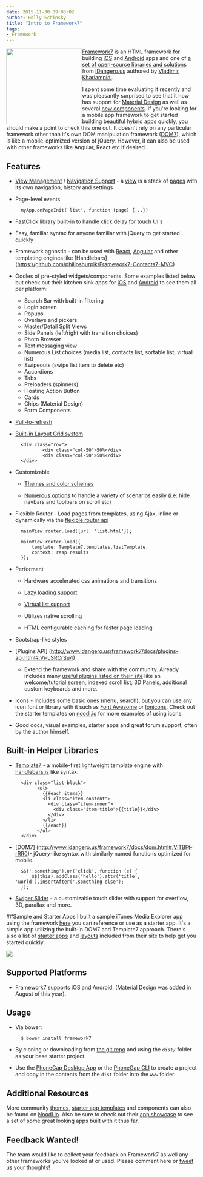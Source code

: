 ```yaml
---
date: 2015-11-30 09:00:02
author: Holly Schinsky
title: "Intro to Framework7"
tags:
- Framework
---
```


<img src="/blog/uploads/2015-11/f7logo.png" style="float:left; width:200px; height:200px;">

[Framework7](http://www.idangero.us/framework7) is an HTML framework for building [iOS](http://www.idangero.us/framework7/kitchen-sink-ios/) and [Android](http://www.idangero.us/framework7/kitchen-sink-material/) apps and one of [a set of open-source libraries and solutions](http://www.idangero.us/) from [iDangero.us](https://twitter.com/idangerous) authored by
[Vladimir Kharlampidi](https://twitter.com/nolimits4web).

I spent some time evaluating it recently and was pleasantly surprised to see that it now has support for [Material Design](http://www.idangero.us/framework7/kitchen-sink-material/ ) as well as several [new components](http://www.idangero.us/framework7/kitchen-sink-ios/). If you're looking for a mobile app framework to get started building beautiful hybrid apps quickly, you should make a point to check this one out. It doesn't rely on any particular framework other than it's own DOM manipulation framework ([DOM7](http://www.idangero.us/framework7/docs/dom.html#.VlTBFt-rRR0)), which is like a mobile-optimized version of jQuery. However, it can also be used with other frameworks like Angular, React etc if desired.

## Features
- [View Management](http://www.idangero.us/framework7/docs/views.html#.VlXdxt-rRR0) / [Navigation Support](http://www.idangero.us/framework7/docs/router-api.html#.VlXd5d-rRR0) - a [view](http://www.idangero.us/framework7/docs/views.html#.Vlx57d-rRR0) is a stack of [pages](http://www.idangero.us/framework7/docs/pages.html#.Vlx5zd-rRR0) with its own navigation, history and settings
- Page-level events

		myApp.onPageInit('list', function (page) {...})

- [FastClick](https://ftlabs.github.io/fastclick/) library built-in to handle click delay for touch UI's
- Easy, familiar syntax for anyone familiar with jQuery to get started quickly
- Framework agnostic - can be used with [React](https://github.com/philipshurpik/framework7-react-base), [Angular](https://github.com/valnub/Framework7-Pure-Angular-Template) and other templating engines like [Handlebars] (https://github.com/philipshurpik/Framework7-Contacts7-MVC)
- Oodles of pre-styled widgets/components. Some examples listed below but check out their kitchen sink apps for [iOS](http://www.idangero.us/framework7/kitchen-sink-ios/) and [Android](http://www.idangero.us/framework7/kitchen-sink-material/) to see them all per platform:
	- Search Bar with built-in filtering
	- Login screen
	- Popups
	- Overlays and pickers
	- Master/Detail Split Views     	
	- Side Panels (left/right with transition choices)
	- Photo Browser
	- Text messaging view
	- Numerous List choices (media list, contacts list, sortable list, virtual list)
	- Swipeouts (swipe list item to delete etc)
	- Accordions
	- Tabs
	- Preloaders (spinners)	 
	- Floating Action Button
	- Cards
	- Chips (Material Design)
	- Form Components
- [Pull-to-refresh](http://www.idangero.us/framework7/docs/pull-to-refresh.html#.Vlx6oN-rRR0)
- [Built-in Layout Grid system](http://www.idangero.us/framework7/docs/grid.html#.Vlx3mt-rRR0)

    	<div class="row">
            	<div class="col-50">50%</div>
            	<div class="col-50">50%</div>
        </div>    

 - Customizable
	- [Themes and color schemes](http://www.idangero.us/framework7/docs/color-themes.html#.VlXbF9-rRR0)

	- [Numerous options](http://www.idangero.us/framework7/docs/init-app.html#.Vi9_mhCrSu4) to handle a variety of scenarios easily (i.e: hide navbars and toolbars on scroll etc)
- Flexible Router - Load pages from templates, using Ajax, inline or dynamically via the [flexible router api](http://www.idangero.us/framework7/docs/router-api.html#.Vlx04d-rRR0)

		mainView.router.load({url: 'list.html'});

		mainView.router.load({
			template: Template7.templates.listTemplate,
			context: resp.results
		});



- Performant
	- Hardware accelerated css animations and transitions
	- [Lazy loading support](http://www.idangero.us/framework7/docs/lazy-load.html#.VlXbut-rRR0)		

    	<div data-background="path/to/image.jpg" class="lazy">

	- [Virtual list support](http://www.idangero.us/framework7/docs/virtual-list.html#.VlXc19-rRR0)
	- Utilizes native scrolling
	- HTML configurable caching for faster page loading
- Bootstrap-like styles
- [Plugins API] (http://www.idangero.us/framework7/docs/plugins-api.html#.Vi-LSRCrSu4)
	- Extend the framework and share with the community. Already includes many [useful plugins listed on their site](http://www.idangero.us/framework7/plugins/#.VlUFc9-rRR0) like an welcome/tutorial screen,  indexed scroll list, 3D Panels, additional custom keyboards and more.
- Icons - includes some basic ones (menu, search), but you can use any icon font or library with it such as [Font Awesome](https://fortawesome.github.io/Font-Awesome/) or [Ionicons](http://ionicons.com). Check out the starter templates on [noodl.io](https://www.noodl.io/market/category/framework7/) for more examples of using icons.
- Good docs, visual examples, starter apps and great forum support, often by the author himself.

## Built-in Helper Libraries
- [Template7](http://www.idangero.us/template7/#.Vi-JRRCrSu4) - a mobile-first lightweight template engine with [handlebars.js](http://handlebarsjs.com/) like syntax.

		<div class="list-block">
			  <ul>
				{{#each items}}
				<li class="item-content">
				  <div class="item-inner">
					<div class="item-title">{{title}}</div>
				  </div>
				</li>
				{{/each}}
			  </ul>
		</div>

- [DOM7] (http://www.idangero.us/framework7/docs/dom.html#.VlTBFt-rRR0)- jQuery-like syntax with similarly named functions optimized for mobile.

		$$('.something').on('click', function (e) {
			$$(this).addClass('hello').attr('title', 'world').insertAfter('.something-else');
		});


- [Swiper Slider](http://www.idangero.us/framework7/docs/swiper.html#.Vi-0AhCrSu4) - a customizable touch slider with support for overflow, 3D, parallax and more.

##Sample and Starter Apps
I built a sample iTunes Media Explorer app using the framework [here](https://github.com/hollyschinsky/MediaExplorerFramework7) you can reference or use as a starter app. It's a simple app utilizing the built-in DOM7 and Template7 approach.  There's also a list of [starter apps](http://www.idangero.us/framework7/apps/#.VlTGVN-rRR0) and [layouts](http://www.idangero.us/framework7/examples/#.VlTGh9-rRR0) included from their site to help get you started quickly.

![](/blog/uploads/2015-11/app-screens2.png)

## Supported Platforms
- Framework7 supports iOS and Android. (Material Design was added in August of this year).

## Usage
- Via bower:

		$ bower install framework7

- By cloning or downloading from [the git repo](https://github.com/nolimits4web/framework7/) and using the `dist/` folder as your base starter project.
- Use the [PhoneGap Desktop App](https://github.com/phonegap/phonegap-app-desktop) or the [PhoneGap CLI](https://github.com/phonegap/phonegap-cli) to create a project and copy in the contents from the `dist` folder into the `www` folder.

## Additional Resources
More community [themes](https://www.noodl.io/market/category/framework7/theme#page-top), [starter app templates](https://www.noodl.io/market/category/framework7/template#page-top]) and components can also be found on [Noodl.io](https://www.noodl.io/market/category/framework7). Also be sure to check out their [app showcase](http://www.idangero.us/framework7/showcase/#.VlURUN-rRR0) to see a set of some great looking apps built with it thus far.

## Feedback Wanted!
The team would like to collect your feedback on Framework7 as well any other frameworks you've looked at or used. Please comment here or [tweet us](http://twitter.com/@phonegap) your thoughts!
